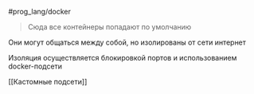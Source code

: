 #prog_lang/docker 

> Сюда все контейнеры попадают по умолчанию

Они могут общаться между собой, но изолированы от сети интернет

Изоляция осуществляется блокировкой портов и использованием docker-подсети


[[Кастомные подсети]]